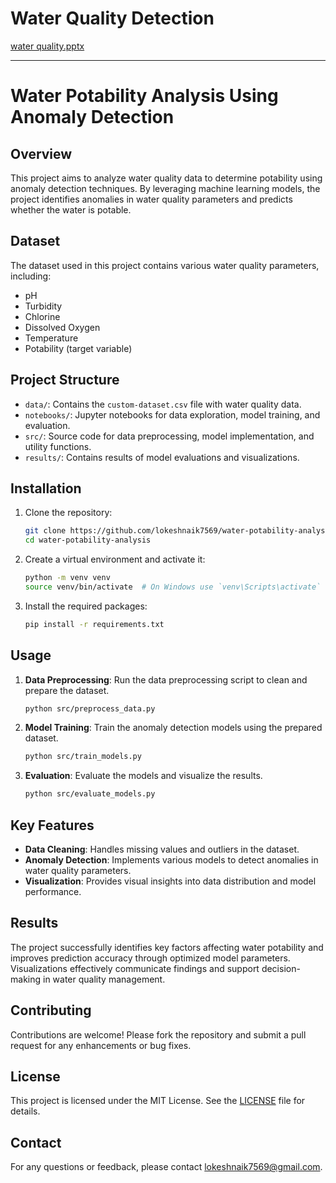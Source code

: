 # Water Quality Detection

[water quality.pptx](https://github.com/user-attachments/files/16588083/water.quality.pptx)

---

# Water Potability Analysis Using Anomaly Detection

## Overview

This project aims to analyze water quality data to determine potability using anomaly detection techniques. By leveraging machine learning models, the project identifies anomalies in water quality parameters and predicts whether the water is potable.

## Dataset

The dataset used in this project contains various water quality parameters, including:
- pH
- Turbidity
- Chlorine
- Dissolved Oxygen
- Temperature
- Potability (target variable)

## Project Structure

- `data/`: Contains the `custom-dataset.csv` file with water quality data.
- `notebooks/`: Jupyter notebooks for data exploration, model training, and evaluation.
- `src/`: Source code for data preprocessing, model implementation, and utility functions.
- `results/`: Contains results of model evaluations and visualizations.

## Installation

1. Clone the repository:
   ```bash
   git clone https://github.com/lokeshnaik7569/water-potability-analysis.git
   cd water-potability-analysis
   ```

2. Create a virtual environment and activate it:
   ```bash
   python -m venv venv
   source venv/bin/activate  # On Windows use `venv\Scripts\activate`
   ```

3. Install the required packages:
   ```bash
   pip install -r requirements.txt
   ```

## Usage

1. **Data Preprocessing**: Run the data preprocessing script to clean and prepare the dataset.
   ```bash
   python src/preprocess_data.py
   ```

2. **Model Training**: Train the anomaly detection models using the prepared dataset.
   ```bash
   python src/train_models.py
   ```

3. **Evaluation**: Evaluate the models and visualize the results.
   ```bash
   python src/evaluate_models.py
   ```

## Key Features

- **Data Cleaning**: Handles missing values and outliers in the dataset.
- **Anomaly Detection**: Implements various models to detect anomalies in water quality parameters.
- **Visualization**: Provides visual insights into data distribution and model performance.

## Results

The project successfully identifies key factors affecting water potability and improves prediction accuracy through optimized model parameters. Visualizations effectively communicate findings and support decision-making in water quality management.

## Contributing

Contributions are welcome! Please fork the repository and submit a pull request for any enhancements or bug fixes.

## License

This project is licensed under the MIT License. See the [LICENSE](LICENSE) file for details.

## Contact

For any questions or feedback, please contact [lokeshnaik7569@gmail.com](mailto:lokeshnaik7569@gmail.com).

